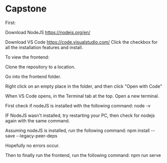 # Capstone
First:

  Download NodeJS https://nodejs.org/en/
  
  Download VS Code https://code.visualstudio.com/
    Click the checkbox for all the installation features and install.
    
    
To view the frontend:

Clone the repository to a location. 

Go into the frontend folder. 

Right click on an empty place in the folder, and then click "Open with Code"

When VS Code opens, in the Terminal tab at the top. Open a new terminal. 

  First check if nodeJS is installed with the following command: node -v
  
  IF NodeJS wasn't installed, try restarting your PC, then check for nodejs again with the same command.
  
  Assuming nodeJS is installed, run the following command: npm install --save --legacy-peer-deps
  
  Hopefully no errors occur. 
  
  
Then to finally run the frontend, run the following command: npm run serve
